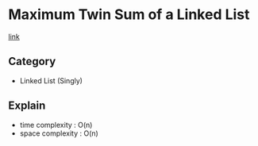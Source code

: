 # Maximum Twin Sum of a Linked List
[link](https://leetcode.com/problems/maximum-twin-sum-of-a-linked-list/?envType=study-plan-v2&envId=leetcode-75)

## Category
- Linked List (Singly)
## Explain
- time complexity : O(n)
- space complexity : O(n)